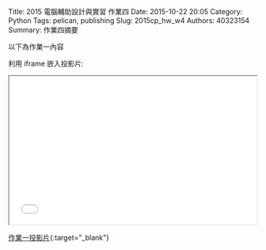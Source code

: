 Title: 2015 電腦輔助設計與實習 作業四
Date: 2015-10-22 20:05
Category: Python
Tags: pelican, publishing
Slug: 2015cp_hw_w4
Authors: 40323154
Summary: 作業四摘要

以下為作業一內容

利用 iframe 嵌入投影片:

<iframe src="40323154_cp_w4_p.html" width="500" height="300"></iframe>

[作業一投影片](40323154_cp_w4_p.html){:target="_blank"}


